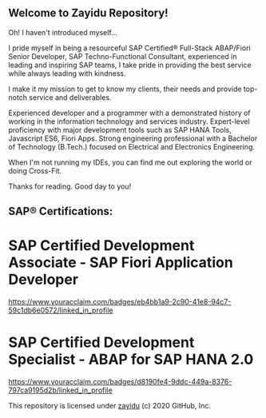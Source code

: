 ## Welcome to **Zayidu** Repository!

Oh! I haven't introduced myself...

I pride myself in being a resourceful SAP Certified® Full-Stack ABAP/Fiori Senior Developer, SAP Techno-Functional Consultant, experienced in leading and inspiring SAP teams, I take pride in providing the best service while always leading with kindness.

I make it my mission to get to know my clients, their needs and provide top-notch service and deliverables.

Experienced developer and a programmer with a demonstrated history of working in the information technology and services industry. Expert-level proficiency with major development tools such as SAP HANA Tools, Javascript ES6, Fiori Apps. Strong engineering professional with a Bachelor of Technology (B.Tech.) focused on Electrical and Electronics Engineering.

When I'm not running my IDEs, you can find me out exploring the world or doing Cross-Fit.

Thanks for reading. Good day to you!

## SAP® Certifications:

# SAP Certified Development Associate - SAP Fiori Application Developer
https://www.youracclaim.com/badges/eb4bb1a9-2c90-41e8-94c7-59c1db6e0572/linked_in_profile

# SAP Certified Development Specialist - ABAP for SAP HANA 2.0
https://www.youracclaim.com/badges/d8190fe4-9ddc-449a-8376-797ca9195d2b/linked_in_profile



This repository is licensed under [zayidu](https://zayidu.github.io/portfolio) (c) 2020 GitHub, Inc.
